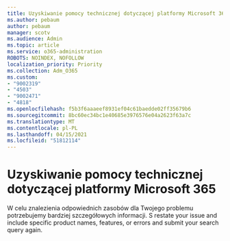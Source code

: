 ```yaml
---
title: Uzyskiwanie pomocy technicznej dotyczącej platformy Microsoft 365
ms.author: pebaum
author: pebaum
manager: scotv
ms.audience: Admin
ms.topic: article
ms.service: o365-administration
ROBOTS: NOINDEX, NOFOLLOW
localization_priority: Priority
ms.collection: Adm_O365
ms.custom:
- "9002319"
- "4503"
- "9002471"
- "4818"
ms.openlocfilehash: f5b3f6aaaeef8931ef04c61baedde02ff35679b6
ms.sourcegitcommit: 8bc60ec34bc1e40685e3976576e04a2623f63a7c
ms.translationtype: MT
ms.contentlocale: pl-PL
ms.lasthandoff: 04/15/2021
ms.locfileid: "51812114"
---
```

# <a name="get-support-with-microsoft-365"></a>Uzyskiwanie pomocy technicznej dotyczącej platformy Microsoft 365

W celu znalezienia odpowiednich zasobów dla Twojego problemu potrzebujemy bardziej szczegółowych informacji. S restate your issue and include specific product names, features, or errors and submit your search query again.
